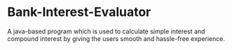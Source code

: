 # Bank-Interest-Evaluator
A java-based program which is used to calculate simple interest and compound interest by giving the users smooth and hassle-free experience.
